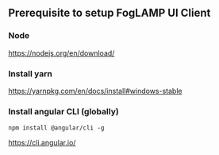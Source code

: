 ## Prerequisite to setup FogLAMP UI Client

### Node 

https://nodejs.org/en/download/

### Install yarn

https://yarnpkg.com/en/docs/install#windows-stable


### Install angular CLI (globally)

`npm install @angular/cli -g`

https://cli.angular.io/
